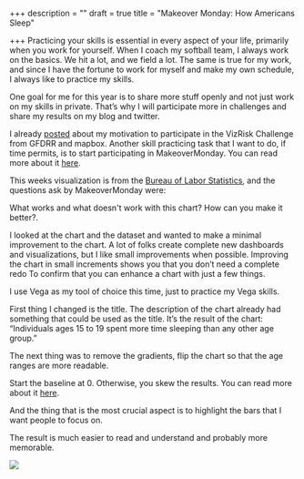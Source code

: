 +++
description = ""
draft = true
title = "Makeover Monday: How Americans Sleep"

+++
Practicing your skills is essential in every aspect of your life, primarily when you work for yourself. When I coach my softball team, I always work on the basics. We hit a lot, and we field a lot. The same is true for my work, and since I have the fortune to work for myself and make my own schedule, I always like to practice my skills.

One goal for me for this year is to share more stuff openly and not just work on my skills in private. That’s why I will participate more in challenges and share my results on my blog and twitter.

I already [posted](/articles/vizrisk-challenge-entry/) about my motivation to participate in the VizRisk Challenge from GFDRR and mapbox. Another skill practicing task that I want to do, if time permits, is to start participating in MakeoverMonday. You can read more about it [here](http://makeovermonday.co.uk/).

This weeks visualization is from the [Bureau of Labor Statistics](https://www.bls.gov/tus/charts/sleep.htm), and the questions ask by MakeoverMonday were:

What works and what doesn't work with this chart? How can you make it better?.

I looked at the chart and the dataset and wanted to make a minimal improvement to the chart. A lot of folks create complete new dashboards and visualizations, but I like small improvements when possible. Improving the chart in small increments shows you that you don’t need a complete redo To confirm that you can enhance a chart with just a few things.

I use Vega as my tool of choice this time, just to practice my Vega skills.

First thing I changed is the title. The description of the chart already had something that could be used as the title. It’s the result of the chart: “Individuals ages 15 to 19 spent more time sleeping than any other age group.”

The next thing was to remove the gradients, flip the chart so that the age ranges are more readable.

Start the baseline at 0. Otherwise, you skew the results. You can read more about it [here]().

And the thing that is the most crucial aspect is to highlight the bars that I want people to focus on.

The result is much easier to read and understand and probably more memorable.

![](https://res.cloudinary.com/civicvision/image/upload/v1559901980/milafrerichs.com/articles/sleep-times-america.png)
